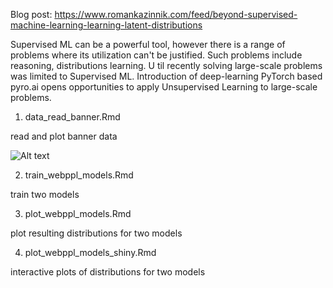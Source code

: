 Blog post: https://www.romankazinnik.com/feed/beyond-supervised-machine-learning-learning-latent-distributions

Supervised ML can be a powerful tool, however there is a range of problems where its utilization can't be justified. Such problems include reasoning, distributions learning. U til recently solving large-scale problems was limited to Supervised ML. Introduction of deep-learning PyTorch based pyro.ai opens opportunities to apply Unsupervised Learning to large-scale problems.


1. data_read_banner.Rmd	

read and plot banner data 

![Alt text](https://user-images.githubusercontent.com/17115347/52920565-9a94d480-32c2-11e9-95c6-394b63094abe.png?raw=true "Title")


2. train_webppl_models.Rmd	

train two models

3. plot_webppl_models.Rmd	

plot resulting distributions for two models

4. plot_webppl_models_shiny.Rmd	

interactive plots of distributions for two models
